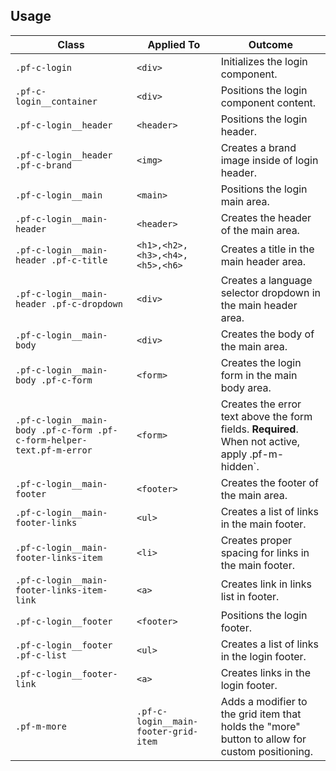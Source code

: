 ## Usage

| Class | Applied To | Outcome |
| -- | -- | -- |
| `.pf-c-login` | `<div>` |  Initializes the login component. |
| `.pf-c-login__container` | `<div>` |  Positions the login component content. |
| `.pf-c-login__header` | `<header>` |  Positions the login header. |
| `.pf-c-login__header .pf-c-brand` | `<img>` |  Creates a brand image inside of login header. |
| `.pf-c-login__main` | `<main>` |  Positions the login main area. |
| `.pf-c-login__main-header` | `<header>` |  Creates the header of the main area. |
| `.pf-c-login__main-header .pf-c-title` | `<h1>,<h2>,<h3>,<h4>,<h5>,<h6>` |  Creates a title in the main header area. |
| `.pf-c-login__main-header .pf-c-dropdown` | `<div>` |  Creates a language selector dropdown in the main header area. |
| `.pf-c-login__main-body` | `<div>` |  Creates the body of the main area. |
| `.pf-c-login__main-body .pf-c-form` | `<form>` |  Creates the login form in the main body area. |
| `.pf-c-login__main-body .pf-c-form .pf-c-form-helper-text.pf-m-error` | `<form>` |  Creates the error text above the form fields. **Required**. When not active, apply .pf-m-hidden`. |
| `.pf-c-login__main-footer` | `<footer>` |  Creates the footer of the main area. |
| `.pf-c-login__main-footer-links` | `<ul>` |  Creates a list of links in the main footer. |
| `.pf-c-login__main-footer-links-item` | `<li>` |  Creates proper spacing for links in the main footer. |
| `.pf-c-login__main-footer-links-item-link` | `<a>` |  Creates link in links list in footer. |
| `.pf-c-login__footer` | `<footer>` |  Positions the login footer. |
| `.pf-c-login__footer .pf-c-list` | `<ul>` |  Creates a list of links in the login footer. |
| `.pf-c-login__footer-link` | `<a>` |  Creates links in the login footer. |
| `.pf-m-more` | `.pf-c-login__main-footer-grid-item` | Adds a modifier to the grid item that holds the "more" button to allow for custom positioning. |